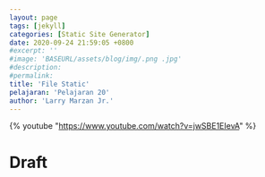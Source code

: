 ```yaml
---
layout: page
tags: [jekyll]
categories: [Static Site Generator]
date: 2020-09-24 21:59:05 +0800
#excerpt: ''
#image: 'BASEURL/assets/blog/img/.png .jpg'
#description: 
#permalink: 
title: 'File Static'
pelajaran: 'Pelajaran 20'
author: 'Larry Marzan Jr.'
---
```

{% youtube "https://www.youtube.com/watch?v=jwSBE1EIevA" %}

# Draft
<!-- 
https://www.mikedane.com/static-site-generators/jekyll/
Checklist Draft File created:
*1 Jekyll
*2 ArchLinux Installation
*3 Windows Installation
*4 Mac Installation
*5 Creating A Site
*6 Front Matter
*7 Writing Posts
*8 Writing Drafts
*9 Creating Pages
*10 Permalink
*11 Front Matter Defaults
*12 Plugins
*13 Themes
*14 Templates
*15 Variables
*16 Includes
*17 Looping Through Pages
*18 Conditionals
*19 Data Files
*20 Static Files
21 Deploying To Github Pages
 -->